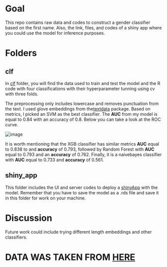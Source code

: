 # Goal
This repo contains raw data and codes to construct a gender classifier based on the first name. Also, the link, files, and codes of a shiny app where you could use the model for inference purposes. 

# Folders
## clf

In [clf](https://github.com/DavidSolan0/gender_name_clf/tree/main/clf) folder, you will find the data used to train and test the model and the R code with four classifications with their hyperparameter tunning using cv with three folds. 

The preprocessing only includes lowercase and removes punctuation from the text. I used glove embeddings from the[textdata](https://cran.r-project.org/web/packages/textdata/textdata.pdf) package. Based on metrics, I picked an SVM as the best classifier. The **AUC** from my model is equal to 0.84 with an accuracy of 0.8. Below you can take a look at the ROC curve.

![image](https://user-images.githubusercontent.com/80591909/174524685-4da305ab-c372-4629-8a12-86f9200a607a.png)

It is worth mentioning that the XGB classifier has similar metrics **AUC** equal to 0.838 to and **accuracy** of 0.793, followed by Random Forest with **AUC** equal to 0.793 and an **accuracy** of 0.762. Finally, it is a naivebayes classifier with **AUC** equal to 0.733 and **accuracy** of 0.561. 

## shiny_app 

This folder includes the UI and server codes to deploy a [shinyApp](https://david-solan0.shinyapps.io/shiny_app/?_ga=2.44617639.288317254.1655696939-1777886789.1650917161) with the model. Remember that you have to save the model as a .rds file and save it in this folder for work on your machine.   

# Discussion

Future work could include trying different length embeddings and other classifiers. 

# DATA WAS TAKEN FROM [HERE](https://github.com/vijayanandrp/ML-001-Name-Text-Gender-Predictor-Classifier)
